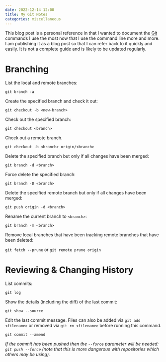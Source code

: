 ```yaml
---
date: 2022-12-14 12:00
title: My Git Notes
categories: miscellaneous
---
```


This blog post is a personal reference in that I wanted to document the [Git](https://git-scm.com/) commands I use the most now that I use the command line more and more. I am publishing it as a blog post so that I can refer back to it quickly and easily. It is not a complete guide and is likely to be updated regularly.

# Branching

List the local and remote branches:

`git branch -a`

Create the specified branch and check it out:

`git checkout -b <new-branch>`

Check out the specified branch:

`git checkout <branch>`

Check out a remote branch.

`git checkout -b <branch> origin/<branch>`

Delete the specified branch but only if all changes have been merged:

`git branch -d <branch>`

Force delete the specified branch:

`git branch -D <branch>`

Delete the specified remote branch but only if all changes have been merged:

`git push origin -d <branch>`

Rename the current branch to `<branch>`:

`git branch -m <branch>`

Remove local branches that have been tracking remote branches that have been deleted:

`git fetch --prune` or `git remote prune origin`

# Reviewing & Changing History

List commits:

`git log`

Show the details (including the diff) of the last commit:

`git show --source`

Edit the last commit message. Files can also be added via `git add <filename>` or removed via `git rm <filename>` before running this command.

`git commit --amend`

_If the commit has been pushed then the `--force` parameter will be needed: `git push --force` (note that this is more dangerous with repositories which others may be using)._
